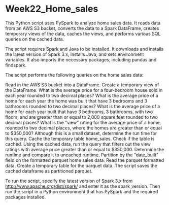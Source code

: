# Week22_Home_sales

This Python script uses PySpark to analyze home sales data. It reads data from an AWS S3 bucket, converts the data to a Spark DataFrame, creates temporary views of the data, caches the views, and performs various SQL queries on the cached data.

The script requires Spark and Java to be installed. It downloads and installs the latest version of Spark 3.x, installs Java, and sets environment variables. It also imports the necessary packages, including pandas and findspark.

The script performs the following queries on the home sales data:

Read in the AWS S3 bucket into a DataFrame.
Create a temporary view of the DataFrame.
What is the average price for a four-bedroom house sold in each year rounded to two decimal places?
What is the average price of a home for each year the home was built that have 3 bedrooms and 3 bathrooms rounded to two decimal places?
What is the average price of a home for each year built that have 3 bedrooms, 3 bathrooms, with two floors, and are greater than or equal to 2,000 square feet rounded to two decimal places?
What is the "view" rating for the average price of a home, rounded to two decimal places, where the homes are greater than or equal to $350,000? Although this is a small dataset, determine the run time for this query.
Cache the temporary table home_sales.
Check if the table is cached.
Using the cached data, run the query that filters out the view ratings with average price greater than or equal to $350,000. Determine the runtime and compare it to uncached runtime.
Partition by the "date_built" field on the formatted parquet home sales data.
Read the parquet formatted data.
Create a temporary table for the parquet data.
The script saves the cached dataframe as partitioned parquet.

To run the script, specify the latest version of Spark 3.x from http://www.apache.org/dist/spark/ and enter it as the spark_version. Then run the script in a Python environment that has PySpark and the required packages installed.